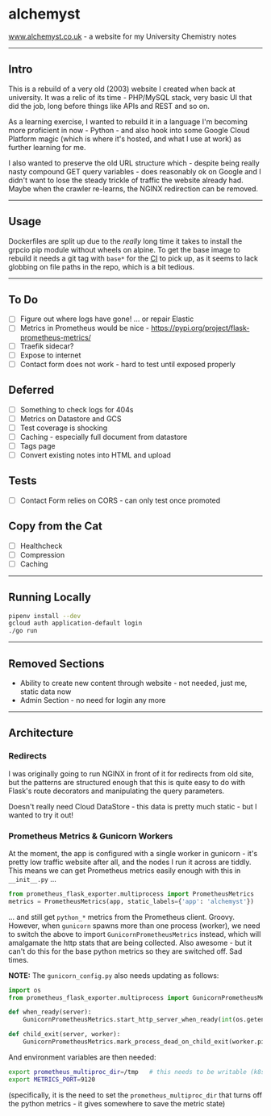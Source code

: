 # alchemyst

www.alchemyst.co.uk - a website for my University Chemistry notes

---

## Intro

This is a rebuild of a very old (2003) website I created when back at university. It was a relic of its time - PHP/MySQL stack, very basic UI that did the job, long before things like APIs and REST and so on.

As a learning exercise, I wanted to rebuild it in a language I'm becoming more proficient in now - Python - and also hook into some Google Cloud Platform magic (which is where it's hosted, and what I use at work) as further learning for me.

I also wanted to preserve the old URL structure which - despite being really nasty compound GET query variables - does reasonably ok on Google and I didn't want to lose the steady trickle of traffic the website already had. Maybe when the crawler re-learns, the NGINX redirection can be removed.

---

## Usage

Dockerfiles are split up due to the *really* long time it takes to install the grpcio pip module without wheels on alpine. To get the base image to rebuild it needs a git tag with `base*` for the [CI](https:/cloud.drone.io) to pick up, as it seems to lack globbing on file paths in the repo, which is a bit tedious.

---

## To Do

- [ ] Figure out where logs have gone! ... or repair Elastic
- [ ] Metrics in Prometheus would be nice - https://pypi.org/project/flask-prometheus-metrics/
- [ ] Traefik sidecar?
- [ ] Expose to internet
- [ ] Contact form does not work - hard to test until exposed properly

## Deferred

- [ ] Something to check logs for 404s
- [ ] Metrics on Datastore and GCS
- [ ] Test coverage is shocking
- [ ] Caching - especially full document from datastore
- [ ] Tags page
- [ ] Convert existing notes into HTML and upload

## Tests

- [ ] Contact Form relies on CORS - can only test once promoted

## Copy from the Cat

- [ ] Healthcheck
- [ ] Compression
- [ ] Caching

---

## Running Locally

```sh
pipenv install --dev
gcloud auth application-default login
./go run
```

---

## Removed Sections

- Ability to create new content through website - not needed, just me, static data now
- Admin Section - no need for login any more

---

## Architecture

### Redirects

I was originally going to run NGINX in front of it for redirects from old site, but the patterns are structured enough that this is quite easy to do with Flask's route decorators and manipulating the query parameters.

Doesn't really need Cloud DataStore - this data is pretty much static - but I wanted to try it out!

### Prometheus Metrics & Gunicorn Workers

At the moment, the app is configured with a single worker in gunicorn - it's pretty low traffic website after all, and the nodes I run it across are tiddly. This means we can get Prometheus metrics easily enough with this in `__init__.py` ...

```python
from prometheus_flask_exporter.multiprocess import PrometheusMetrics
metrics = PrometheusMetrics(app, static_labels={'app': 'alchemyst'})
```

... and still get `python_*` metrics from the Prometheus client. Groovy. However, when `gunicorn` spawns more than one process (worker), we need to switch the above to import `GunicornPrometheusMetrics` instead, which will amalgamate the http stats that are being collected. Also awesome - but it can't do this for the base python metrics so they are switched off. Sad times.

**NOTE:** The `gunicorn_config.py` also needs updating as follows:

```python
import os
from prometheus_flask_exporter.multiprocess import GunicornPrometheusMetrics

def when_ready(server):
    GunicornPrometheusMetrics.start_http_server_when_ready(int(os.getenv('METRICS_PORT')))

def child_exit(server, worker):
    GunicornPrometheusMetrics.mark_process_dead_on_child_exit(worker.pid)
```

And environment variables are then needed:

```sh
export prometheus_multiproc_dir=/tmp   # this needs to be writable (k8s config emptyDir{} should do it)
export METRICS_PORT=9120
```

(specifically, it is the need to set the `prometheus_multiproc_dir` that turns off the python metrics - it gives somewhere to save the metric state)